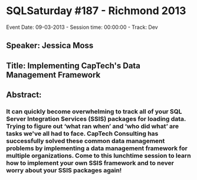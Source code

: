 # SQLSaturday #187 - Richmond 2013
Event Date: 09-03-2013 - Session time: 00:00:00 - Track: Dev
## Speaker: Jessica Moss
## Title: Implementing CapTech's Data Management Framework
## Abstract:
### It can quickly become overwhelming to track all of your SQL Server Integration Services (SSIS) packages for loading data.  Trying to figure out ‘what ran when’ and ‘who did what’ are tasks we've all had to face.  CapTech Consulting has successfully solved these common data management problems by implementing a data management framework for multiple organizations.  Come to this lunchtime session to learn how to implement your own SSIS framework and to never worry about your SSIS packages again!
